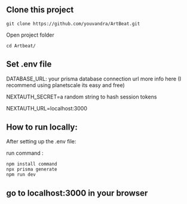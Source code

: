 ## Clone this project

```
git clone https://github.com/youvandra/ArtBeat.git
```

Open project folder

```
cd Artbeat/
```

## Set .env file

DATABASE_URL: your prisma database connection url more info here (I recommend using planetscale its easy and free)

NEXTAUTH_SECRET=a random string to hash session tokens

NEXTAUTH_URL=localhost:3000

## How to run locally: 

After setting up the .env file:

run command : 

```
npm install command
npx prisma generate
npm run dev
```

## go to localhost:3000 in your browser
